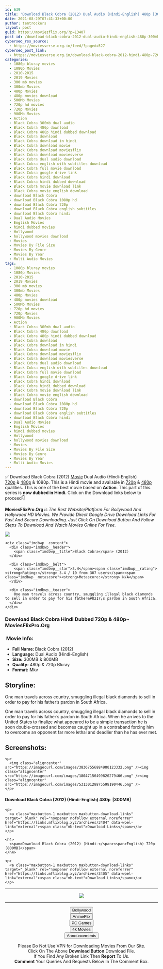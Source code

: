 ```yaml
---
id: 639
title: 'Download Black Cobra (2012) Dual Audio (Hindi-English) 480p [300MB] || 720p [800MB]'
date: 2021-08-29T07:41:33+00:00
author: tentrockers
layout: post
guid: https://moviezflix.org/?p=13407
post id: /download-black-cobra-2012-dual-audio-hindi-english-480p-300mb-720p-800mb/
cyberseo_rss_source:
  - https://moviesverse.org.in/feed/?paged=527
cyberseo_post_link:
  - https://moviesverse.org.in/download-black-cobra-2012-hindi-480p-720p/
categories:
  - 1080p bluray movies
  - 1080p Movies
  - 2010-2015
  - 2019 Movies
  - 300 mb movies
  - 300mb Movies
  - 480p Movies
  - 480p movies download
  - 500Mb Movies
  - 720p hd movies
  - 720p Movies
  - 900Mb Movies
  - Action
  - Black Cobra 300mb dual audio
  - Black Cobra 480p download
  - Black Cobra 480p hindi dubbed download
  - Black Cobra download
  - Black Cobra download in hindi
  - Black Cobra download movie
  - Black Cobra download moviesflix
  - Black Cobra download moviesverse
  - Black Cobra dual audio download
  - Black Cobra english with subtitles download
  - Black Cobra full movie download
  - Black Cobra google drive link
  - Black Cobra hindi download
  - Black Cobra hindi dubbed download
  - Black Cobra movie download link
  - Black Cobra movie english download
  - download Black Cobra
  - download Black Cobra 1080p hd
  - download Black Cobra 720p
  - download Black Cobra english subtitles
  - download Black Cobra hindi
  - Dual Audio Movies
  - English Movies
  - hindi dubbed movies
  - Hollywood
  - hollywood movies download
  - Movies
  - Movies By File Size
  - Movies By Genre
  - Movies By Year
  - Multi Audio Movies
tags:
  - 1080p bluray movies
  - 1080p Movies
  - 2010-2015
  - 2019 Movies
  - 300 mb movies
  - 300mb Movies
  - 480p Movies
  - 480p movies download
  - 500Mb Movies
  - 720p hd movies
  - 720p Movies
  - 900Mb Movies
  - Action
  - Black Cobra 300mb dual audio
  - Black Cobra 480p download
  - Black Cobra 480p hindi dubbed download
  - Black Cobra download
  - Black Cobra download in hindi
  - Black Cobra download movie
  - Black Cobra download moviesflix
  - Black Cobra download moviesverse
  - Black Cobra dual audio download
  - Black Cobra english with subtitles download
  - Black Cobra full movie download
  - Black Cobra google drive link
  - Black Cobra hindi download
  - Black Cobra hindi dubbed download
  - Black Cobra movie download link
  - Black Cobra movie english download
  - download Black Cobra
  - download Black Cobra 1080p hd
  - download Black Cobra 720p
  - download Black Cobra english subtitles
  - download Black Cobra hindi
  - Dual Audio Movies
  - English Movies
  - hindi dubbed movies
  - Hollywood
  - hollywood movies download
  - Movies
  - Movies By File Size
  - Movies By Genre
  - Movies By Year
  - Multi Audio Movies
---
```

<div class="thecontent clearfix">
  <p>
    ✅ Download Black Cobra (2012) <a href="https://moviesverse.org.in/category/movies/" data-wpel-link="internal">Movie</a> Dual Audio (Hindi-English) <a href="https://moviesverse.org.in/720p-movies/" data-wpel-link="internal">720p</a>&nbsp;&&nbsp;<a href="https://moviesverse.org.in/480p-movies/" data-wpel-link="internal">480p</a> & 1080p. This is a Hindi movie and available in <a href="https://moviesverse.org.in/720p-movies/" data-wpel-link="internal">720p</a>&nbsp;&&nbsp;<a href="https://moviesverse.org.in/480p-movies/" data-wpel-link="internal">480p</a> qualities. This is one of the best movie based on <strong>Action</strong>. This part of this series is <strong>now dubbed in <span>Hindi.&nbsp;</span></strong><span>Click on the Download links below to proceed👇</span>
  </p>
  
  <p>
    <strong><span>MoviesFlixPro.Org&nbsp;</span></strong><em>is The Best Website/Platform For Bollywood And Hollywood HD Movies. We Provide Direct Google Drive Download Links For Fast And Secure Downloading. Just Click On Download Button And Follow Steps To&nbsp;Download And Watch Movies Online For Free.</em>
  </p>
  
  <div class="imdbwp imdbwp--movie dark">
    <div class="imdbwp__thumb">
      <a class="imdbwp__link" target="_blank" title="Black Cobra" href="https://www.imdb.com/title/tt1499948/" rel="nofollow external noopener noreferrer" data-wpel-link="external"><img class="imdbwp__img" src="https://m.media-amazon.com/images/M/MV5BMjI2OTEyNzg1OF5BMl5BanBnXkFtZTcwODU0MDk4OA@@._V1_SX300.jpg" /></a>
    </div>
    
    <div class="imdbwp__content">
      <div class="imdbwp__header">
        <span class="imdbwp__title">Black Cobra</span> (2012)
      </div>
      
      <div class="imdbwp__belt">
        <span class="imdbwp__star">3.4</span><span class="imdbwp__rating"><strong>Rating:</strong> 3.4 / 10 from 307 users</span><span class="imdbwp__metascore"><strong>Metascore:</strong> N/A</span>
      </div>
      
      <div class="imdbwp__teaser">
        One man travels across country, smuggling illegal black diamonds to sell in order to pay for his father&#8217;s pardon in South Africa.
      </div>
    </div>
  </div>
  
  <h3>
    <span>Download Black Cobra Hindi Dubbed 720p & 480p~ MoviesFlixPro.Org</span>
  </h3>
  
  <h3>
    <span>&nbsp;Movie Info:&nbsp;</span>
  </h3>
  
  <ul>
    <li>
      <strong>Full Name: </strong>Black Cobra (2012)
    </li>
    <li>
      <strong>Language:</strong> Dual Audio (Hindi-English)
    </li>
    <li>
      <strong>Size:</strong> 300MB & 800MB
    </li>
    <li>
      <strong>Quality:</strong> 480p & 720p Bluray
    </li>
    <li>
      <strong>Format:</strong>&nbsp;Mkv
    </li>
  </ul>
  
  <h2>
    <span>Storyline:</span>
  </h2>
  
  <p>
    One man travels across country, smuggling illegal black diamonds to sell in order to pay for his father’s pardon in South Africa.
  </p>
  
  <div>
    One man travels across country, smuggling illegal black diamonds to sell in order to pay for his father’s pardon in South Africa. When he arrives to the United States to finalize what appeared to be a simple transaction he is soon double-crossed and becomes caught up in a contraband forcing him to overcome an opponent far more lethal and deadlier than he has ever met.
  </div>
  
  <div class="summary_text">
    <h2>
      <span>Screenshots:</span>
    </h2>
    
    <p>
      <img class="aligncenter" src="https://imagecurl.com/images/38367556884900123332.png" /><img class="aligncenter" src="https://imagecurl.com/images/18047150499820279466.png" /><img class="aligncenter" src="https://imagecurl.com/images/53130128875598190446.png" />
    </p>
  </div>
  
  <div class="inline canwrap">
    <h4>
      <span>Download Black Cobra (2012) (Hindi-English) </span><span>480p&nbsp; [300MB]</span>
    </h4>
    
    <p>
      <a class="maxbutton-1 maxbutton maxbutton-download-links" target="_blank" rel="noopener nofollow external noreferrer" href="https://links.mflixblog.xyz/archives/3404" data-wpel-link="external"><span class="mb-text">Download Links</span></a>
    </p>
    
    <h4>
      <span>Download Black Cobra (2012) (Hindi-</span><span>English) 720p [800MB]</span>
    </h4>
    
    <p>
      <a class="maxbutton-1 maxbutton maxbutton-download-links" target="_blank" rel="noopener nofollow external noreferrer" href="https://links.mflixblog.xyz/archives/3405" data-wpel-link="external"><span class="mb-text">Download Links</span></a>
    </p>
  </div>
</div>

<center>
  </p> 
  
  <hr />
  
  <p>
    <a href="http://gdrivepro.xyz/join.php" data-wpel-link="external" target="_blank" rel="nofollow external noopener noreferrer"><img src="https://i.imgur.com/FhMdWdW.png" /></a>
  </p>
  
  <hr />
  
  <p>
    <a href="https://dogemovies.xyz" target="_blank" data-wpel-link="external" rel="nofollow external noopener noreferrer"><button class="button button5">Bollywood</button></a><br /> <a href="https://animeflix.in" target="_blank" data-wpel-link="external" rel="nofollow external noopener noreferrer"><button class="button button5">AnimeFlix</button></a><br /> <a href="https://gamesflix.net/" target="_blank" data-wpel-link="external" rel="nofollow external noopener noreferrer"><button class="button button5">PC Games</button></a><br /> <a href="https://uhdmovies.in" target="_blank" data-wpel-link="external" rel="nofollow external noopener noreferrer"><button class="button button5">4k Movies</button></a><br /> <a href="https://moviesverse.org.in/announcements/" target="_blank" data-wpel-link="internal" rel="noopener"><button class="button button5">Announcements</button></a>
  </p>
  
  <div class="alert alert-danger">
    Please Do Not Use VPN for Downloading Movies From Our Site.
  </div>
  
  <div class="alert alert-success">
    Click On The Above <strong>Download Button</strong> Download File.
  </div>
  
  <div class="alert alert-warning">
    If You Find Any Broken Link Then <strong>Report</strong> To Us.
  </div>
  
  <div class="alert alert-info">
    <strong>Comment</strong> Your Queries And Requests Below In The Comment Box.
  </div>
  
  <p>
    </center>
  </p>